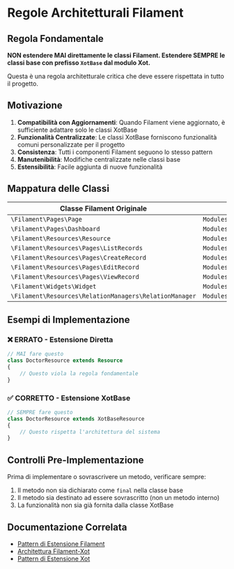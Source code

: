 # Regole Architetturali Filament

## Regola Fondamentale

**NON estendere MAI direttamente le classi Filament. Estendere SEMPRE le classi base con prefisso `XotBase` dal modulo Xot.**

Questa è una regola architetturale critica che deve essere rispettata in tutto il progetto.

## Motivazione

1. **Compatibilità con Aggiornamenti**: Quando Filament viene aggiornato, è sufficiente adattare solo le classi XotBase
2. **Funzionalità Centralizzate**: Le classi XotBase forniscono funzionalità comuni personalizzate per il progetto
3. **Consistenza**: Tutti i componenti Filament seguono lo stesso pattern
4. **Manutenibilità**: Modifiche centralizzate nelle classi base
5. **Estensibilità**: Facile aggiunta di nuove funzionalità

## Mappatura delle Classi

| Classe Filament Originale | Classe Base da Utilizzare |
|---------------------------|---------------------------|
| `\Filament\Pages\Page` | `Modules\Xot\Filament\Pages\XotBasePage` |
| `\Filament\Pages\Dashboard` | `Modules\Xot\Filament\Pages\XotBaseDashboard` |
| `\Filament\Resources\Resource` | `Modules\Xot\Filament\Resources\XotBaseResource` |
| `\Filament\Resources\Pages\ListRecords` | `Modules\Xot\Filament\Resources\Pages\XotBaseListRecords` |
| `\Filament\Resources\Pages\CreateRecord` | `Modules\Xot\Filament\Resources\Pages\XotBaseCreateRecord` |
| `\Filament\Resources\Pages\EditRecord` | `Modules\Xot\Filament\Resources\Pages\XotBaseEditRecord` |
| `\Filament\Resources\Pages\ViewRecord` | `Modules\Xot\Filament\Resources\Pages\XotBaseViewRecord` |
| `\Filament\Widgets\Widget` | `Modules\Xot\Filament\Widgets\XotBaseWidget` |
| `\Filament\Resources\RelationManagers\RelationManager` | `Modules\Xot\Filament\Resources\RelationManagers\XotBaseRelationManager` |

## Esempi di Implementazione

### ❌ ERRATO - Estensione Diretta
```php
// MAI fare questo
class DoctorResource extends Resource
{
    // Questo viola la regola fondamentale
}
```

### ✅ CORRETTO - Estensione XotBase
```php
// SEMPRE fare questo
class DoctorResource extends XotBaseResource
{
    // Questo rispetta l'architettura del sistema
}
```

## Controlli Pre-Implementazione

Prima di implementare o sovrascrivere un metodo, verificare sempre:

1. Il metodo non sia dichiarato come `final` nella classe base
2. Il metodo sia destinato ad essere sovrascritto (non un metodo interno)
3. La funzionalità non sia già fornita dalla classe XotBase

## Documentazione Correlata

- [Pattern di Estensione Filament](/docs/patterns/filament-extension.md)
- [Architettura Filament-Xot](/Modules/Xot/docs/filament/xot_filament_architecture.md)
- [Pattern di Estensione Xot](/Modules/Xot/docs/filament_extension_pattern.md) 